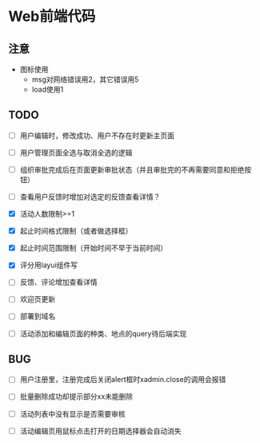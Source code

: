 # Web前端代码



## 注意

- 图标使用
  - msg对网络错误用2，其它错误用5
  - load使用1



## TODO

- [ ] 用户编辑时，修改成功、用户不存在时更新主页面
- [ ] 用户管理页面全选与取消全选的逻辑
- [ ] 组织审批完成后在页面更新审批状态（并且审批完的不再需要同意和拒绝按钮）
- [ ] 查看用户反馈时增加对选定的反馈查看详情？
- [x] 活动人数限制>=1
- [x] 起止时间格式限制（或者做选择框）
- [x] 起止时间范围限制（开始时间不早于当前时间）
- [x] 评分用layui组件写
- [ ] 反馈、评论增加查看详情
- [ ] 欢迎页更新
- [ ] 部署到域名
- [ ] 活动添加和编辑页面的种类、地点的query待后端实现



## BUG

- [ ] 用户注册里，注册完成后关闭alert框时xadmin.close的调用会报错
- [ ] 批量删除成功却提示部分xx未能删除
- [ ] 活动列表中没有显示是否需要审核
- [ ] 活动编辑页用鼠标点击打开的日期选择器会自动消失


